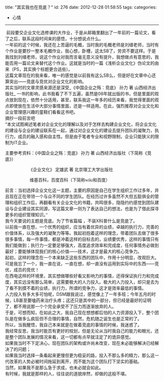 title: "其实我也在竞底？"
id: 276
date: 2012-12-28 01:58:55
tags: 
categories: 
- 心情
---

<div> 前段要交企业文化选修课的大作业，于是从邮箱里翻出了一年前的一篇论文，看了之后，联系这段时间来的感悟，十分想说点什么。
<div>一年前的这个时候，我还在上苦逼的毛概，当时我的毛概老师是刘缙老师，当时有个作业是要抄一整本毛概作业，我心想，卧槽，这太SB了，劳资不要这样。于是我找到刘缙老师，说这个作业对我而言毫无意义没有提升，我想做点有意思的，我能否用一篇论文来替代这个作业。这就是当时的一篇《浅析企业文化》伪论文的由来（PS，其实换个标题更合适些）。
<div>这篇文章现在的我来看，唯一的感觉是以前我有这么SB么，但是好在文章中心还算突出——竞底与竞优对企业文化的影响。</div>
<div>其实当时的文章灵感来源还是深受_《中国企业之殇：竞底》 孙力 著 山西经济出版社_ 一书的影响，此书我看了不下五遍，虽然是08年就出版的书，但是里面的观点放到现在，依然十分适用，甚至，联系我这一年多的经历来看，我觉得里面的观点即使放在生活中大部分事情里面，还是一样适用。在此，强烈推荐对企业文化和企业管理感兴趣的童鞋们看看这书吧。</div>
<!-- more -->
<div></div>
<div>摘抄一段前言吧</div>
<div>“本文试图阐述笔者对企业文化的理解以及对于怎样去构建企业文化，将企业文化的建设与企业的建设联系在一起，通过对企业文化的建设去提升团队的凝聚力，执行力，成员的融入感和自主性。但是由于笔者专业和视野限制，企业只能狭义的限制为IT企业。</div>

<span style="font-family: 楷体;">主要参考资料：<a name="OLE_LINK2"></a><a name="OLE_LINK1"></a>《中国企业之殇：竞底》 孙力 著 山西经济出版社（下简称《竞底》）</span>

<span style="font-family: 楷体;">                      《企业文化》 定雄武 著 北京理工大学出版社</span>

<span style="font-family: 楷体;">                       维基百科，百度百科（下简称wiki和百度）</span>

<div><span style="font-family: 楷体;">前言：当初选择企业文化这一主题，主要的原因是自己在学生组织工作过多年，并且现在正在带领一个与众不同的学生团队。在经历过许多虽然不大但五脏俱全的管理和组织工作后，再翻看有关企业文化的书籍，共鸣很多，隐隐约约感觉到团队建设与企业建设其实同源，写这篇文章一则为了表达自己的想法，也是为了借此探寻更多的组织管理知识。”</span></div>
<div></div>
<div>我今天要说的主题是竞底。为了节省篇幅 ，不装X科普什么是竞底了。</div>
<div>以前我一直在想，一个优秀的组织，应当有着优异的业绩，卓越的执行力，完善的价值体系，以及强大的凝聚力等等。我起初抱着这样的理念，带着团队去做了很多很多事情，每一件事情，都是冲着这样的目标去的，业绩要优秀，这样的事情只有我们能做到；执行力一定要足够强大，高度追求效率和完成度，任何事情务必做到最好；要能够体现我们的核心价值——技术，这才是最大的核心竞争力。</div>
<div>起初，这样的理念在一个本来缺乏这些东西的团队中，作用十分明显，改观巨大。</div>
<div>可是我忘了一个，我一直在说，一直在想，却一直没有运用到实际中的东西——竞优，成员的竞优！</div>
<div></div>
<div>在西电这样的环境里，其实想做哪些好看又影响力的事情，还得保证执行力和完成度，其实远没有那么简单，这需要极大的人力投入。极大的人力投入，却只是去为了看不到摸不着的业绩，执行力，所谓的竞争力，这才是效率最低的事情。</div>
<div>人力投入有多大多可怕呢，DSM跟我说过，感觉像上了一年多班；今年五月的时候，LB甚至要嗑药来治疗头疼；这还只是其中的一部分，但已经是最好的证明了，都不用说那一个个完全承受不了压力而逐渐放弃的人。</div>
<div>
<div>于是，可想而知，在如此之大，我自己现在想想都后怕的人力资源投入下，整个团队是在做多么疯狂但不合理的事情，自然，危机随之诞生也是正常的了。</div>
<div></div>
<div>所以，当我醒悟，我自己本来就是在做着竞底的事情的时候，我迷惑了。</div>
<div></div>
<div>我经常反思，我当时能否有更好的规划，但是无论从当时我自己的能力和眼光，还是整个团队发展的情况来看，这一切都有点早就注定了的诡异感觉。</div>
<div>如果我当时不下定决心，现在团队的架构或许尚未改变，现在未必能够解决已经解决了的问题；</div>
<div>如果我当时选择一条看起来更慢但更为稳妥的路，投入不那么多的精力，那么这一代改革的人势必被时间拖延到离开，而不能为这个团队打下坚实的基础。</div>
<div></div>
<div>当然，如果我不是那么急于求成，也未必就会如此。</div>
<div></div>
<div>有时候，我就是那样的人，往往说的道貌岸然，却做的这般不堪。</div>
<div></div>
<div></div>
<div></div>
<div></div>
<div></div>
<div></div>
<div></div>
<div></div>
</div>
</div>
</div>